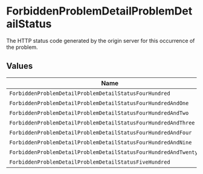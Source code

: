 # ForbiddenProblemDetailProblemDetailStatus

The HTTP status code generated by the origin server for this occurrence of the problem.


## Values

| Name                                                                | Value                                                               |
| ------------------------------------------------------------------- | ------------------------------------------------------------------- |
| `ForbiddenProblemDetailProblemDetailStatusFourHundred`              | 400                                                                 |
| `ForbiddenProblemDetailProblemDetailStatusFourHundredAndOne`        | 401                                                                 |
| `ForbiddenProblemDetailProblemDetailStatusFourHundredAndTwo`        | 402                                                                 |
| `ForbiddenProblemDetailProblemDetailStatusFourHundredAndThree`      | 403                                                                 |
| `ForbiddenProblemDetailProblemDetailStatusFourHundredAndFour`       | 404                                                                 |
| `ForbiddenProblemDetailProblemDetailStatusFourHundredAndNine`       | 409                                                                 |
| `ForbiddenProblemDetailProblemDetailStatusFourHundredAndTwentyNine` | 429                                                                 |
| `ForbiddenProblemDetailProblemDetailStatusFiveHundred`              | 500                                                                 |